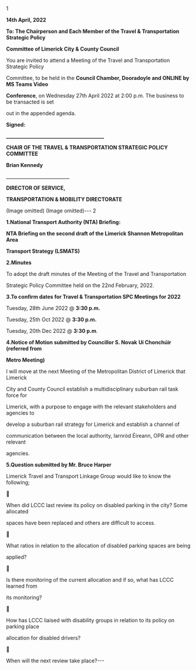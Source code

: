1

**14th April, 2022**

**To: The Chairperson and Each Member of the Travel & Transportation Strategic Policy**

**Committee of Limerick City & County Council**

You are invited to attend a Meeting of the Travel and Transportation Strategic Policy

Committee, to be held in the **Council Chamber, Dooradoyle and ONLINE by MS Teams Video**

**Conference**, on Wednesday 27th April 2022 at 2:00 p.m. The business to be transacted is set

out in the appended agenda.

**Signed:**

**\_\_\_\_\_\_\_\_\_\_\_\_\_\_\_\_\_\_\_\_\_\_\_\_\_\_\_\_\_\_\_\_\_\_\_\_\_\_\_\_**

**CHAIR OF THE TRAVEL & TRANSPORTATION STRATEGIC POLICY COMMITTEE**

**Brian Kennedy**

\_\_\_\_\_\_\_\_\_\_\_\_\_\_\_\_\_\_\_\_\_\_\_\_\_\_\_

**DIRECTOR OF SERVICE,**

**TRANSPORTATION & MOBILITY DIRECTORATE**

(Image omitted)
(Image omitted)---
2

**1.National Transport Authority (NTA) Briefing:**

**NTA Briefing on the second draft of the Limerick Shannon Metropolitan Area**

**Transport Strategy (LSMATS)**

**2.Minutes**

To adopt the draft minutes of the Meeting of the Travel and Transportation

Strategic Policy Committee held on the 22nd February, 2022.

**3.To confirm dates for Travel & Transportation SPC Meetings for 2022**

Tuesday, 28th June 2022 @ **3:30 p.m.**

Tuesday, 25th Oct 2022 @ **3:30 p.m.**

Tuesday, 20th Dec 2022 @ **3:30 p.m**.

**4.Notice of Motion submitted by Councillor S. Novak** **Uí Chonchúir** **(referred from**

**Metro Meeting)**

I will move at the next Meeting of the Metropolitan District of Limerick that Limerick

City and County Council establish a multidisciplinary suburban rail task force for

Limerick, with a purpose to engage with the relevant stakeholders and agencies to

develop a suburban rail strategy for Limerick and establish a channel of

communication between the local authority, Iarnród Éireann, OPR and other relevant

agencies.

**5.Question submitted by Mr. Bruce Harper**

Limerick Travel and Transport Linkage Group would like to know the following;



When did LCCC last review its policy on disabled parking in the city? Some allocated

spaces have been replaced and others are difficult to access.



What ratios in relation to the allocation of disabled parking spaces are being

applied?



Is there monitoring of the current allocation and if so, what has LCCC learned from

its monitoring?



How has LCCC liaised with disability groups in relation to its policy on parking place

allocation for disabled drivers?



When will the next review take place?---
